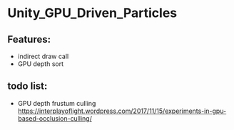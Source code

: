 # Unity_GPU_Driven_Particles
## Features:
* indirect draw call
* GPU depth sort
## todo list:
* GPU depth frustum culling
https://interplayoflight.wordpress.com/2017/11/15/experiments-in-gpu-based-occlusion-culling/
